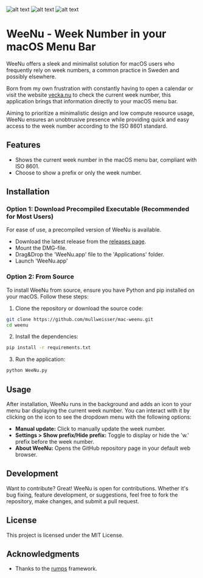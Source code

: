 ![alt text](https://github.com/mullweisser/mac-weenu/blob/readme-update/weenu-logo.png?raw=true)
![alt text](https://github.com/mullweisser/mac-weenu/blob/readme-update/weenu-screenshot01.png?raw=true) ![alt text](https://github.com/mullweisser/mac-weenu/blob/readme-update/weenu-screenshot02.png?raw=true)

# WeeNu - Week Number in your macOS Menu Bar

WeeNu offers a sleek and minimalist solution for macOS users who frequently rely on week numbers, a common practice in Sweden and possibly elsewhere. 

Born from my own frustration with constantly having to open a calendar or visit the website [vecka.nu](https://vecka.nu) to check the current week number, this application brings that information directly to your macOS menu bar. 

Aiming to prioritize a minimalistic design and low compute resource usage, WeeNu ensures an unobtrusive presence while providing quick and easy access to the week number according to the ISO 8601 standard.

## Features

* Shows the current week number in the macOS menu bar, compliant with ISO 8601.
* Choose to show a prefix or only the week number.

## Installation

### Option 1: Download Precompiled Executable (Recommended for Most Users)

For ease of use, a precompiled version of WeeNu is available.

- Download the latest release from the [releases page](https://github.com/mullweisser/mac-weenu/releases).
- Mount the DMG-file.
- Drag&Drop the 'WeeNu.app' file to the 'Applications' folder.
- Launch 'WeeNu.app'

### Option 2: From Source

To install WeeNu from source, ensure you have Python and pip installed on your macOS. Follow these steps:

1. Clone the repository or download the source code:

```bash
git clone https://github.com/mullweisser/mac-weenu.git
cd weenu
```

2. Install the dependencies:

```bash
pip install -r requirements.txt
```

3. Run the application:

```bash
python WeeNu.py
```

## Usage

After installation, WeeNu runs in the background and adds an icon to your menu bar displaying the current week number. You can interact with it by clicking on the icon to see the dropdown menu with the following options:

- **Manual update:** Click to manually update the week number.
- **Settings > Show prefix/Hide prefix:** Toggle to display or hide the 'w.' prefix before the week number.
- **About WeeNu:** Opens the GitHub repository page in your default web browser.

## Development

Want to contribute? Great! WeeNu is open for contributions. Whether it's bug fixing, feature development, or suggestions, feel free to fork the repository, make changes, and submit a pull request.

## License

This project is licensed under the MIT License.

## Acknowledgments

- Thanks to the [rumps](https://github.com/jaredks/rumps) framework.
